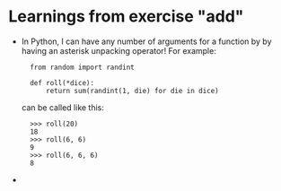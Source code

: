 # Learnings from exercise "add"

* In Python, I can have any number of arguments for a function by by having an asterisk unpacking operator! For example:

        from random import randint

        def roll(*dice):
            return sum(randint(1, die) for die in dice)

    can be called like this:

        >>> roll(20)
        18
        >>> roll(6, 6)
        9
        >>> roll(6, 6, 6)
        8

*
